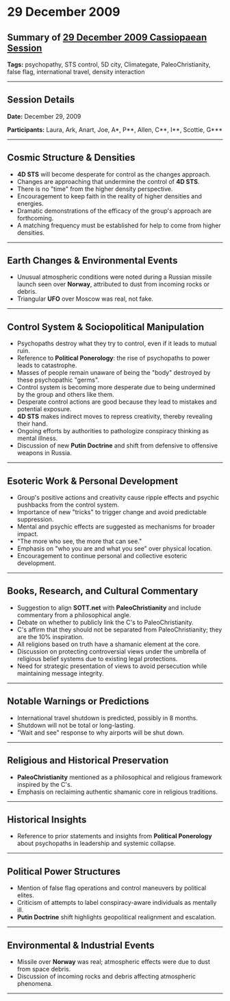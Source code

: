 # 29 December 2009

## Summary of [29 December 2009 Cassiopaean Session](https://cassiopaea.org/forum/threads/session-29-december-2009.15338/)

**Tags:** psychopathy, STS control, 5D city, Climategate, PaleoChristianity, false flag, international travel, density interaction

---

## Session Details

**Date:** December 29, 2009

**Participants:** Laura, Ark, Anart, Joe, A*, P**, Allen, C**, I**, Scottie, G***

---

## Cosmic Structure & Densities

- **4D STS** will become desperate for control as the changes approach.
- Changes are approaching that undermine the control of **4D STS**.
- There is no "time" from the higher density perspective.
- Encouragement to keep faith in the reality of higher densities and energies.
- Dramatic demonstrations of the efficacy of the group's approach are forthcoming.
- A matching frequency must be established for help to come from higher densities.

---

## Earth Changes & Environmental Events

- Unusual atmospheric conditions were noted during a Russian missile launch seen over **Norway**, attributed to dust from incoming rocks or debris.
- Triangular **UFO** over Moscow was real, not fake.

---

## Control System & Sociopolitical Manipulation

- Psychopaths destroy what they try to control, even if it leads to mutual ruin.
- Reference to **Political Ponerology**: the rise of psychopaths to power leads to catastrophe.
- Masses of people remain unaware of being the "body" destroyed by these psychopathic "germs".
- Control system is becoming more desperate due to being undermined by the group and others like them.
- Desperate control actions are good because they lead to mistakes and potential exposure.
- **4D STS** makes indirect moves to repress creativity, thereby revealing their hand.
- Ongoing efforts by authorities to pathologize conspiracy thinking as mental illness.
- Discussion of new **Putin Doctrine** and shift from defensive to offensive weapons in Russia.

---

## Esoteric Work & Personal Development

- Group's positive actions and creativity cause ripple effects and psychic pushbacks from the control system.
- Importance of new "tricks" to trigger change and avoid predictable suppression.
- Mental and psychic effects are suggested as mechanisms for broader impact.
- "The more who see, the more that can see."
- Emphasis on "who you are and what you see" over physical location.
- Encouragement to continue personal and collective esoteric development.

---

## Books, Research, and Cultural Commentary

- Suggestion to align **SOTT.net** with **PaleoChristianity** and include commentary from a philosophical angle.
- Debate on whether to publicly link the C's to PaleoChristianity.
- C's affirm that they should not be separated from PaleoChristianity; they are the 10% inspiration.
- All religions based on truth have a shamanic element at the core.
- Discussion on protecting controversial views under the umbrella of religious belief systems due to existing legal protections.
- Need for strategic presentation of views to avoid persecution while maintaining message integrity.

---

## Notable Warnings or Predictions

- International travel shutdown is predicted, possibly in 8 months.
- Shutdown will not be total or long-lasting.
- "Wait and see" response to why airports will be shut down.

---

## Religious and Historical Preservation

- **PaleoChristianity** mentioned as a philosophical and religious framework inspired by the C's.
- Emphasis on reclaiming authentic shamanic core in religious traditions.

---

## Historical Insights

- Reference to prior statements and insights from **Political Ponerology** about psychopaths in leadership and systemic collapse.

---

## Political Power Structures

- Mention of false flag operations and control maneuvers by political elites.
- Criticism of attempts to label conspiracy-aware individuals as mentally ill.
- **Putin Doctrine** shift highlights geopolitical realignment and escalation.

---

## Environmental & Industrial Events

- Missile over **Norway** was real; atmospheric effects were due to dust from space debris.
- Discussion of incoming rocks and debris affecting atmospheric phenomena.

---

